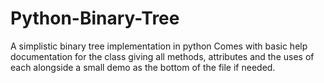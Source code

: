 # Python-Binary-Tree
A simplistic binary tree implementation in python
Comes with basic help documentation for the class giving all methods, attributes and the uses of each alongside a small demo as the bottom of the file if needed.
